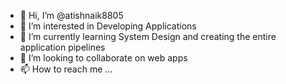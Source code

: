 - 👋 Hi, I’m @atishnaik8805
- 👀 I’m interested in Developing Applications
- 🌱 I’m currently learning System Design and creating the entire application pipelines
- 💞️ I’m looking to collaborate on web apps
- 📫 How to reach me ...

<!---
atishnaik8805/atishnaik8805 is a ✨ special ✨ repository because its `README.md` (this file) appears on your GitHub profile.
You can click the Preview link to take a look at your changes.
--->
